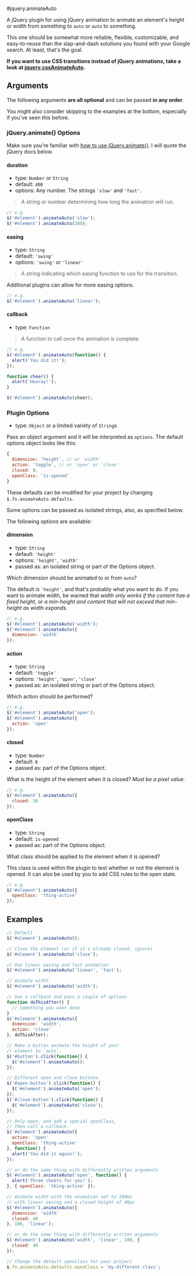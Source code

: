#jquery.animateAuto

A jQuery plugin for using jQuery animation to animate an element's height or width from something to `auto` or `auto` to something.

This one should be somewhat more reliable, flexible, customizable, and easy-to-reuse than the slap-and-dash solutions you found with your Google search. At least, that's the goal.

**If you want to use CSS transitions instead of jQuery animations, take a look at [jquery.cssAnimateAuto](https://github.com/davidtheclark/jquery.cssAnimateAuto).**

## Arguments

The following arguments **are all optional** and can be passed **in any order**.

You might also consider skipping to the examples at the bottom, especially if you've seen this before.


### jQuery.animate() Options

Make sure you're familiar with [how to use jQuery.animate()](http://api.jquery.com/animate/). I will quote the jQuery docs below.

#### duration

- type: `Number` or `String`
- default: `400`
- options: Any number. The strings `'slow'` and `'fast'`.

> A string or number determining how long the animation will run.

```javascript
// e.g.
$('#element').animateAuto('slow');
$('#element').animateAuto(300);
```

#### easing

- type: `String`
- default: `'swing'`
- options: `'swing'` or `'linear'`

> A string indicating which easing function to use for the transition.

Additional plugins can allow for more easing options.

```javascript
// e.g.
$('#element').animateAuto('linear');
```

#### callback

- type: `Function`

> A function to call once the animation is complete.

```javascript
// e.g.
$('#element').animateAuto(function() {
  alert('You did it!');
});

function cheer() {
  alert('Hooray!');
}

$('#element').animateAuto(cheer);
```

### Plugin Options

- type: `Object` or a limited variety of `String`s

Pass an object argument and it will be interpreted as `options`. The default options object looks like this:

```javascript
{
  dimension: 'height', // or 'width'
  action: 'toggle', // or 'open' or 'close'
  closed: 0,
  openClass: 'is-opened'
}
```

These defaults can be modified for your project by changing `$.fn.animateAuto.defaults`.

Some options can be passed as isolated strings, also, as specified below.

The following options are available:

#### dimension

- type: `String`
- default: `'height'`
- options: `'height'`, `'width'`
- passed as: an isolated string or part of the Options object.
 
Which dimension should be animated to or from `auto`?

The default is `'height'`, and that's probably what you want to do. If you want to animate width, be warned that *width only works if the content has a fixed height, or a min-height and content that will not exceed that min-height as width expands.*

```javascript
// e.g.
$('#element').animateAuto('width');
$('#element').animateAuto({
  dimension: 'width'
});
```

#### action

- type: `String`
- default: `'toggle'`
- options: `'height'`, `'open'`, `'close'`
- passed as: an isolated string or part of the Options object.


Which action should be performed?

```javascript
// e.g.
$('#element').animateAuto('open');
$('#element').animateAuto({
  action: 'open'
});
```

#### closed

- type: `Number`
- default: `0`
- passed as: part of the Options object.

What is the height of the element when it is closed? *Must be a pixel value.*

```javascript
// e.g.
$('#element').animateAuto({
  closed: 30
});
```

#### openClass

- type: `String`
- default: `is-opened`
- passed as: part of the Options object.

What class should be applied to the element when it is opened?

This class is used within the plugin to test whether or not the element is opened. It can also be used by you to add CSS rules to the open state.

```javascript
// e.g.
$('#element').animateAuto({
  openClass: 'thing-active'
});
```

## Examples

```javascript
// Default
$('#element').animateAuto();

// Close the element (or if it's already closed, ignore)
$('#element').animateAuto('close');

// Use linear easing and fast animation
$('#element').animateAuto('linear', 'fast');

// Animate width
$('#element').animateAuto('width');

// Use a callback and pass a couple of options
function doThisAfter() {
  // something you want done
}
$('#element').animateAuto({
  dimension: 'width',
  action: 'close'
}, doThisAfter);

// Make a button animate the height of your
// element to `auto`.
$('#button').click(function() {
  $('#element').animateAuto();
});

// Different open and close buttons.
$('#open-button').click(function() {
  $('#element').animateAuto('open');
});
$('#close-button').click(function() {
  $('#element').animateAuto('close');
});

// Only open, and add a special openClass,
// then call a callback.
$('#element').animateAuto({
  action: 'open'
  openClass: 'thing-active'
}, function() {
  alert('You did it again!');
});

// or do the same thing with differently written arguments
$('#element').animateAuto('open', function() {
  alert('Three cheers for you!');
}, { openClass: 'thing-active' });

// Animate width with the animation set to 100ms
// with linear easing and a closed height of 40px
$('#element').animateAuto({
  dimension: 'width'
  closed: 40
}, 100, 'linear');

// or do the same thing with differently written arguments
$('#element').animateAuto('width', 'linear', 100, {
  closed: 40
});

// Change the default openClass for your project
$.fn.animateAuto.defaults.openClass = 'my-different-class';
```
